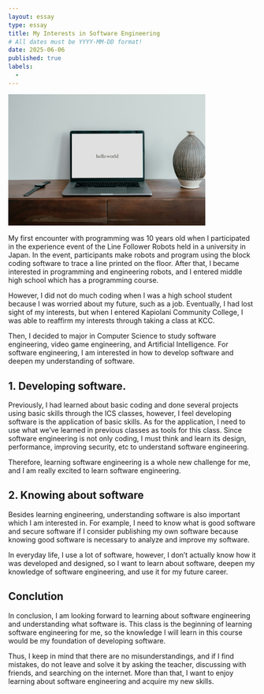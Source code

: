 ```yaml
---
layout: essay
type: essay
title: My Interests in Software Engineering
# All dates must be YYYY-MM-DD format!
date: 2025-06-06
published: true
labels:
  - 
---
```

<img width="400px" class="rounded float-start pe-4" src="../img/helloWorld.jpg">

My first encounter with programming was 10 years old when I participated in the experience event of the Line Follower Robots held in a university in Japan. In the event, participants make robots and program using the block coding software to trace a line printed on the floor. After that, I became interested in programming and engineering robots, and I entered middle high school which has a programming course. 

However, I did not do much coding when I was a high school student because I was worried about my future, such as a job. Eventually, I had lost sight of my interests, but when I entered Kapiolani Community College, I was able to reaffirm my interests through taking a class at KCC. 

Then, I decided to major in Computer Science to study software engineering, video game engineering, and Artificial Intelligence. For software engineering, I am interested in how to develop software and deepen my understanding of software.

## 1. Developing software.
Previously, I had learned about basic coding and done several projects using basic skills through the ICS classes, however, I feel developing software is the application of basic skills. As for the application, I need to use what we’ve learned in previous classes as tools for this class. Since software engineering is not only coding, I must think and learn its design, performance, improving security, etc to understand software engineering. 

Therefore, learning software engineering is a whole new challenge for me, and I am really excited to learn software engineering.

## 2. Knowing about software
Besides learning engineering, understanding software is also important which I am interested in. For example, I need to know what is good software and secure software if I consider publishing my own software because knowing good software is necessary to analyze and improve my software. 

In everyday life, I use a lot of software, however, I don’t actually know how it was developed and designed, so I want to learn about software, deepen my knowledge of software engineering, and use it for my future career.
## Conclution
In conclusion, I am looking forward to learning about software engineering and understanding what software is. This class is the beginning of learning software engineering for me, so the knowledge I will learn in this course would be my foundation of developing software. 

Thus, I keep in mind that there are no misunderstandings, and if I find mistakes, do not leave and solve it by asking the teacher, discussing with friends, and searching on the internet. More than that, I want to enjoy learning about software engineering and acquire my new skills.
